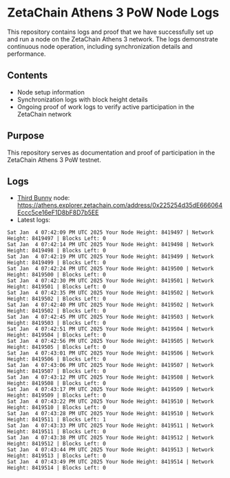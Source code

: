 # ZetaChain Athens 3 PoW Node Logs
This repository contains logs and proof that we have successfully set up and run a node on the ZetaChain Athens 3 network. The logs demonstrate continuous node operation, including synchronization details and performance.

## Contents
- Node setup information
- Synchronization logs with block height details
- Ongoing proof of work logs to verify active participation in the ZetaChain network

## Purpose
This repository serves as documentation and proof of participation in the ZetaChain Athens 3 PoW testnet.

## Logs

- [Third Bunny](https://thirdbunny.xyz/) node: https://athens.explorer.zetachain.com/address/0x225254d35dE666064Eccc5ce16eF1D8bF8D7b5EE
- Latest logs:
```
Sat Jan  4 07:42:09 PM UTC 2025 Your Node Height: 8419497 | Network Height: 8419497 | Blocks Left: 0
Sat Jan  4 07:42:14 PM UTC 2025 Your Node Height: 8419498 | Network Height: 8419498 | Blocks Left: 0
Sat Jan  4 07:42:19 PM UTC 2025 Your Node Height: 8419499 | Network Height: 8419499 | Blocks Left: 0
Sat Jan  4 07:42:24 PM UTC 2025 Your Node Height: 8419500 | Network Height: 8419500 | Blocks Left: 0
Sat Jan  4 07:42:30 PM UTC 2025 Your Node Height: 8419501 | Network Height: 8419501 | Blocks Left: 0
Sat Jan  4 07:42:35 PM UTC 2025 Your Node Height: 8419502 | Network Height: 8419502 | Blocks Left: 0
Sat Jan  4 07:42:40 PM UTC 2025 Your Node Height: 8419502 | Network Height: 8419502 | Blocks Left: 0
Sat Jan  4 07:42:45 PM UTC 2025 Your Node Height: 8419503 | Network Height: 8419503 | Blocks Left: 0
Sat Jan  4 07:42:51 PM UTC 2025 Your Node Height: 8419504 | Network Height: 8419504 | Blocks Left: 0
Sat Jan  4 07:42:56 PM UTC 2025 Your Node Height: 8419505 | Network Height: 8419505 | Blocks Left: 0
Sat Jan  4 07:43:01 PM UTC 2025 Your Node Height: 8419506 | Network Height: 8419506 | Blocks Left: 0
Sat Jan  4 07:43:06 PM UTC 2025 Your Node Height: 8419507 | Network Height: 8419507 | Blocks Left: 0
Sat Jan  4 07:43:12 PM UTC 2025 Your Node Height: 8419508 | Network Height: 8419508 | Blocks Left: 0
Sat Jan  4 07:43:17 PM UTC 2025 Your Node Height: 8419509 | Network Height: 8419509 | Blocks Left: 0
Sat Jan  4 07:43:22 PM UTC 2025 Your Node Height: 8419510 | Network Height: 8419510 | Blocks Left: 0
Sat Jan  4 07:43:28 PM UTC 2025 Your Node Height: 8419510 | Network Height: 8419511 | Blocks Left: 1
Sat Jan  4 07:43:33 PM UTC 2025 Your Node Height: 8419511 | Network Height: 8419511 | Blocks Left: 0
Sat Jan  4 07:43:38 PM UTC 2025 Your Node Height: 8419512 | Network Height: 8419512 | Blocks Left: 0
Sat Jan  4 07:43:44 PM UTC 2025 Your Node Height: 8419513 | Network Height: 8419513 | Blocks Left: 0
Sat Jan  4 07:43:49 PM UTC 2025 Your Node Height: 8419514 | Network Height: 8419514 | Blocks Left: 0
```
